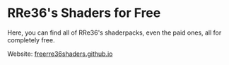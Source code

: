 # RRe36's Shaders for Free
Here, you can find all of RRe36's shaderpacks, even the paid ones, all for completely free.

Website: [freerre36shaders.github.io](https://freerre36shaders.github.io)
